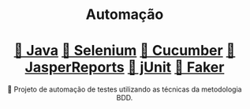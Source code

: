 <h1 align="center">Automação</h1>
<h1 align="center">
    <a href="https://www.oracle.com/br/java/technologies/javase/javase-jdk8-downloads.html">🔗 Java</a>
    <a href="https://www.selenium.dev/">🔗 Selenium</a>
    <a href="http://cucumber.io/">🔗 Cucumber</a>
    <a href="https://community.jaspersoft.com/">🔗 JasperReports</a>
    <a href="https://junit.org/junit5/">🔗 jUnit</a>
    <a href="https://github.com/DiUS/java-faker">🔗 Faker</a>

</h1>
<p align="center">🚀 Projeto de automação de testes utilizando as técnicas da metodologia BDD.</p>